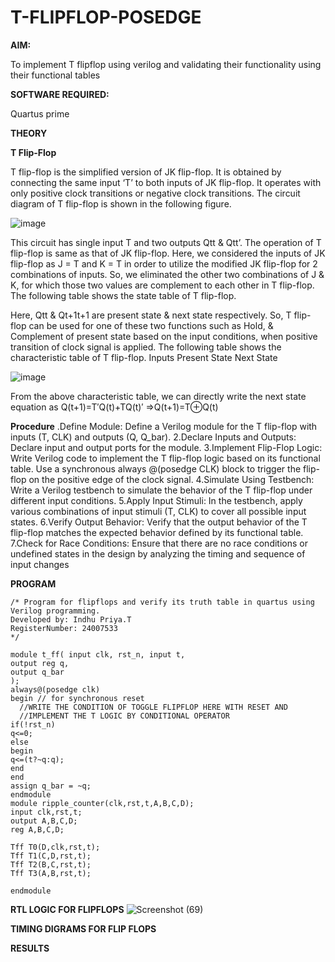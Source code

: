 # T-FLIPFLOP-POSEDGE

**AIM:**

To implement  T flipflop using verilog and validating their functionality using their functional tables

**SOFTWARE REQUIRED:**

Quartus prime

**THEORY**

**T Flip-Flop**

T flip-flop is the simplified version of JK flip-flop. It is obtained by connecting the same input ‘T’ to both inputs of JK flip-flop. It operates with only positive clock transitions or negative clock transitions. The circuit diagram of T flip-flop is shown in the following figure.

![image](https://github.com/naavaneetha/T-FLIPFLOP-POSEDGE/assets/154305477/458a68fe-2d08-4a9d-ac4f-7ae0480ce0bd)

 
This circuit has single input T and two outputs Qtt & Qtt’. The operation of T flip-flop is same as that of JK flip-flop. Here, we considered the inputs of JK flip-flop as J = T and K = T in order to utilize the modified JK flip-flop for 2 combinations of inputs. So, we eliminated the other two combinations of J & K, for which those two values are complement to each other in T flip-flop. The following table shows the state table of T flip-flop.

Here, Qtt & Qt+1t+1 are present state & next state respectively. So, T flip-flop can be used for one of these two functions such as Hold, & Complement of present state based on the input conditions, when positive transition of clock signal is applied. The following table shows the characteristic table of T flip-flop. Inputs Present State Next State

![image](https://github.com/naavaneetha/T-FLIPFLOP-POSEDGE/assets/154305477/cdd7fb32-539f-4b66-bb8d-f305a153c886)

 
From the above characteristic table, we can directly write the next state equation as Q(t+1)=T′Q(t)+TQ(t)′ ⇒Q(t+1)=T⊕Q(t)

**Procedure**
.Define Module: Define a Verilog module for the T flip-flop with inputs (T, CLK) and outputs (Q, Q_bar).
 2.Declare Inputs and Outputs: Declare input and output ports for the module.
 3.Implement Flip-Flop Logic: Write Verilog code to implement the T flip-flop logic based on its functional
 table. Use a synchronous always @(posedge CLK) block to trigger the flip-flop on the positive edge of the
 clock signal.
 4.Simulate Using Testbench: Write a Verilog testbench to simulate the behavior of the T flip-flop under
 different input conditions.
 5.Apply Input Stimuli: In the testbench, apply various combinations of input stimuli (T, CLK) to cover all
 possible input states.
 6.Verify Output Behavior: Verify that the output behavior of the T flip-flop matches the expected behavior
 defined by its functional table.
 7.Check for Race Conditions: Ensure that there are no race conditions or undefined states in the design by
 analyzing the timing and sequence of input changes



**PROGRAM**
```
/* Program for flipflops and verify its truth table in quartus using Verilog programming.
Developed by: Indhu Priya.T
RegisterNumber: 24007533
*/
```
```
module t_ff( input clk, rst_n, input t,
output reg q,
output q_bar
);
always@(posedge clk) 
begin // for synchronous reset
  //WRITE THE CONDITION OF TOGGLE FLIPFLOP HERE WITH RESET AND 
  //IMPLEMENT THE T LOGIC BY CONDITIONAL OPERATOR
if(!rst_n)
q<=0;
else 
begin
q<=(t?~q:q);
end
end
assign q_bar = ~q;
endmodule
module ripple_counter(clk,rst,t,A,B,C,D); 
input clk,rst,t; 
output A,B,C,D;
reg A,B,C,D;

Tff T0(D,clk,rst,t); 
Tff T1(C,D,rst,t); 
Tff T2(B,C,rst,t); 
Tff T3(A,B,rst,t); 

endmodule
```
**RTL LOGIC FOR FLIPFLOPS**
![Screenshot (69)](https://github.com/user-attachments/assets/1182bf83-8420-4714-838b-64f92f9b573f)


**TIMING DIGRAMS FOR FLIP FLOPS**


**RESULTS**

